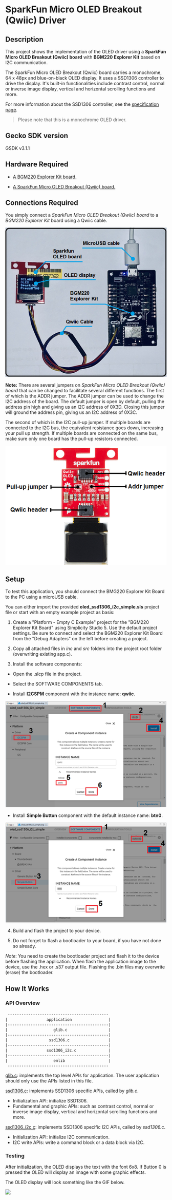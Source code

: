 # SparkFun Micro OLED Breakout (Qwiic) Driver #

## Description ##

This project shows the implementation of the OLED driver using a **SparkFun Micro OLED Breakout (Qwiic) board** with **BGM220 Explorer Kit** based on I2C communication.

The SparkFun Micro OLED Breakout (Qwiic) board carries a monochrome, 64 x 48px and blue-on-black OLED display. It uses a SSD1306 controller to drive the display. It's built-in functionalities include contrast control, normal or inverse image display, vertical and horizontal scrolling functions and more. 

For more information about the SSD1306 controller, see the [specification page](https://cdn.sparkfun.com/assets/learn_tutorials/3/0/8/SSD1306.pdf).

>Please note that this is a monochrome OLED driver.

## Gecko SDK version ##

GSDK v3.1.1

## Hardware Required ##

- [A BGM220 Explorer Kit board.](https://www.silabs.com/development-tools/wireless/bluetooth/bgm220-explorer-kit)

- [A SparkFun Micro OLED Breakout (Qwiic) board.](https://www.sparkfun.com/products/14532)

## Connections Required ##

You simply connect a *SparkFun Micro OLED Breakout (Qwiic) board* to a *BGM220 Explorer Kit* board using a Qwiic cable.

![](images/bgm220_kit_sparkfun_oled.png)

**Note:** There are several jumpers on *SparkFun Micro OLED Breakout (Qwiic) board* that can be changed to facilitate several different functions. The first of which is the ADDR jumper. The ADDR jumper can be used to change the I2C address of the board. The default jumper is open by default, pulling the address pin high and giving us an I2C address of 0X3D. Closing this jumper will ground the address pin, giving us an I2C address of 0X3C.

The second of which is the I2C pull-up jumper. If multiple boards are connected to the I2C bus, the equivalent resistance goes down, increasing your pull up strength. If multiple boards are connected on the same bus, make sure only one board has the pull-up resistors connected.

![](images/sparkfun_oled_board.png)

## Setup ##

To test this application, you should connect the BMG220 Explorer Kit Board to the PC using a microUSB cable. 

You can either import the provided **oled_ssd1306_i2c_simple.sls** project file or start with an empty example project as basis:

1. Create a "Platform - Empty C Example" project for the "BGM220 Explorer Kit Board" using Simplicity Studio 5. Use the default project settings. Be sure to connect and select the BGM220 Explorer Kit Board from the "Debug Adapters" on the left before creating a project.

2. Copy all attached files in *inc* and *src* folders into the project root folder (overwriting existing app.c).

3. Install the software components:

- Open the .slcp file in the project.

- Select the SOFTWARE COMPONENTS tab.

- Install **I2CSPM** component with the instance name: **qwiic**.

![i2c_qwiic](images/i2c_qwiic.png)

- Install **Simple Button** component with the default instance name: **btn0**.

![](images/simple_button.png)

4. Build and flash the project to your device.

5. Do not forget to flash a bootloader to your board, if you have not done so already.

*Note*: You need to create the bootloader project and flash it to the device before flashing the application. When flash the application image to the device, use the .hex or .s37 output file. Flashing the .bin files may overwrite (erase) the bootloader.

## How It Works ##

### API Overview ###

```
 --------------------------------------------
|                 application                | 
|--------------------------------------------|
|                    glib.c                  | 
|--------------------------------------------|
|                  ssd1306.c                 |
|--------------------------------------------|
|                 ssd1306_i2c.c              |
|--------------------------------------------|
|                    emlib                   |
 --------------------------------------------
```

[glib.c](src/glib.c): implements the top level APIs for application. The user application should only use the APIs listed in this file.

[ssd1306.c](src/ssd1306.c): implements SSD1306 specific APIs, called by *glib.c*.
- Initialization API: initialize SSD1306.
- Fundamental and graphic APIs: such as contrast control, normal or inverse image display, vertical and horizontal scrolling functions and more.

[ssd1306_i2c.c](src/ssd1306_i2c.c): implements SSD1306 specific I2C APIs, called by *ssd1306.c*.
- Initialization API: initialize I2C communication.
- I2C write APIs: write a command block or a data block via I2C.

### Testing ###

After initialization, the OLED displays the text with the font 6x8. If Button 0 is pressed the OLED will display an image with some graphic effects.

The OLED display will look something like the GIF below.

![](images/testing.GIF)
